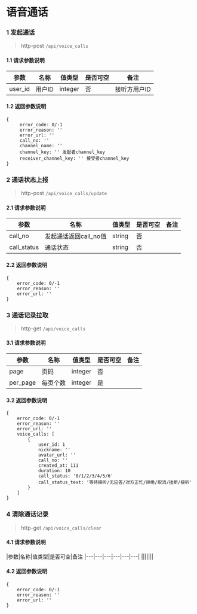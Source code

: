 # 语音通话

### 1 发起通话
> http-post ```/api/voice_calls```

#### 1.1 请求参数说明
|参数|名称|值类型|是否可空|备注
|---|---|---|---|---|
| user_id |用户ID|integer|否|接听方用户ID|

#### 1.2 返回参数说明
```
{
     error_code: 0/-1
     error_reason: ''
     error_url: ''
     call_no: ''  
     channel_name: ''
     channel_key: '' 发起者channel_key                  
     receiver_channel_key: '' 接受者channel_key                  
}
```

### 2 通话状态上报
> http-post ```/api/voice_calls/update```

#### 2.1 请求参数说明
|参数|名称|值类型|是否可空|备注
|---|---|---|---|---|
|call_no|发起通话返回call_no值|string|否||
|call_status|通话状态|string|否|||

#### 2.2 返回参数说明
```
{
    error_code: 0/-1
    error_reason: ''
    error_url: ''
}
```

### 3 通话记录拉取
> http-get ```/api/voice_calls```

#### 3.1 请求参数说明
|参数|名称|值类型|是否可空|备注
|---|---|---|---|---|
|page|页码|integer|否||
|per_page|每页个数|integer|是|||

#### 3.2 返回参数说明
```
{
    error_code: 0/-1
    error_reason: ''
    error_url: ''
    voice_calls: [
        {
            user_id: 1 
            nickname: ''
            avatar_url: ''
            call_no: ''
            created_at: 111
            duration: 10
            call_status: '0/1/2/3/4/5/6'
            call_status_text: '等待接听/无应答/对方正忙/拒绝/取消/挂断/接听'
        }
    ]
}
```

### 4 清除通话记录
> http-get ```/api/voice_calls/clear```

#### 4.1 请求参数说明
|参数|名称|值类型|是否可空|备注
|---|---|---|---|---|---|
|||||||

#### 4.2 返回参数说明
```
{
    error_code: 0/-1
    error_reason: ''
    error_url: ''
}
```